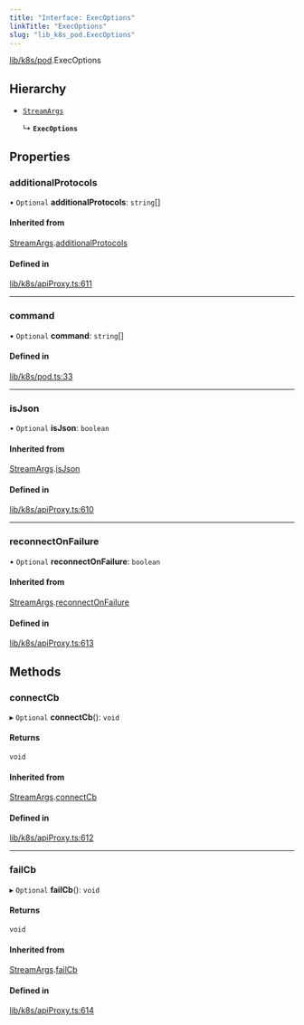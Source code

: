 ```yaml
---
title: "Interface: ExecOptions"
linkTitle: "ExecOptions"
slug: "lib_k8s_pod.ExecOptions"
---
```


[lib/k8s/pod](../modules/lib_k8s_pod.md).ExecOptions

## Hierarchy

- [`StreamArgs`](lib_k8s_apiProxy.StreamArgs.md)

  ↳ **`ExecOptions`**

## Properties

### additionalProtocols

• `Optional` **additionalProtocols**: `string`[]

#### Inherited from

[StreamArgs](lib_k8s_apiProxy.StreamArgs.md).[additionalProtocols](lib_k8s_apiProxy.StreamArgs.md#additionalprotocols)

#### Defined in

[lib/k8s/apiProxy.ts:611](https://github.com/kinvolk/headlamp/blob/f70c8787/frontend/src/lib/k8s/apiProxy.ts#L611)

___

### command

• `Optional` **command**: `string`[]

#### Defined in

[lib/k8s/pod.ts:33](https://github.com/kinvolk/headlamp/blob/f70c8787/frontend/src/lib/k8s/pod.ts#L33)

___

### isJson

• `Optional` **isJson**: `boolean`

#### Inherited from

[StreamArgs](lib_k8s_apiProxy.StreamArgs.md).[isJson](lib_k8s_apiProxy.StreamArgs.md#isjson)

#### Defined in

[lib/k8s/apiProxy.ts:610](https://github.com/kinvolk/headlamp/blob/f70c8787/frontend/src/lib/k8s/apiProxy.ts#L610)

___

### reconnectOnFailure

• `Optional` **reconnectOnFailure**: `boolean`

#### Inherited from

[StreamArgs](lib_k8s_apiProxy.StreamArgs.md).[reconnectOnFailure](lib_k8s_apiProxy.StreamArgs.md#reconnectonfailure)

#### Defined in

[lib/k8s/apiProxy.ts:613](https://github.com/kinvolk/headlamp/blob/f70c8787/frontend/src/lib/k8s/apiProxy.ts#L613)

## Methods

### connectCb

▸ `Optional` **connectCb**(): `void`

#### Returns

`void`

#### Inherited from

[StreamArgs](lib_k8s_apiProxy.StreamArgs.md).[connectCb](lib_k8s_apiProxy.StreamArgs.md#connectcb)

#### Defined in

[lib/k8s/apiProxy.ts:612](https://github.com/kinvolk/headlamp/blob/f70c8787/frontend/src/lib/k8s/apiProxy.ts#L612)

___

### failCb

▸ `Optional` **failCb**(): `void`

#### Returns

`void`

#### Inherited from

[StreamArgs](lib_k8s_apiProxy.StreamArgs.md).[failCb](lib_k8s_apiProxy.StreamArgs.md#failcb)

#### Defined in

[lib/k8s/apiProxy.ts:614](https://github.com/kinvolk/headlamp/blob/f70c8787/frontend/src/lib/k8s/apiProxy.ts#L614)
